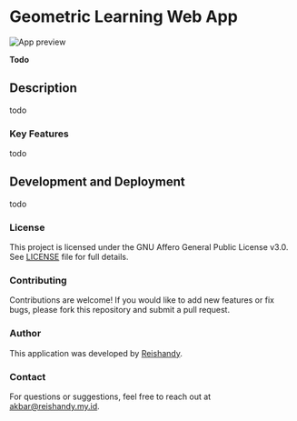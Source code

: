 # Geometric Learning Web App

![App preview](Menu.png)

**Todo**

## Description
todo

### Key Features
todo

## Development and Deployment
todo

### License
This project is licensed under the GNU Affero General Public License v3.0. See [LICENSE](LICENSE) file for full details.

### Contributing
Contributions are welcome! If you would like to add new features or fix bugs, please fork this repository and submit a pull request.

### Author
This application was developed by [Reishandy](https://github.com/Reishandy).

### Contact
For questions or suggestions, feel free to reach out at [akbar@reishandy.my.id](mailto:akbar@reishandy.my.id).